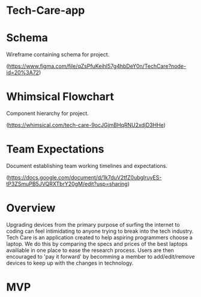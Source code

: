 # Tech-Care-app

# Schema

Wireframe containing schema for project.

(https://www.figma.com/file/qZsPfuKeihI57g4hbDeY0n/TechCare?node-id=20%3A72)

# Whimsical Flowchart

Component hierarchy for project.

(https://whimsical.com/tech-care-9ocJGjmBHqRNU2xdjD3HHe)

# Team Expectations

Document establishing team working timelines and expectations.

(https://docs.google.com/document/d/1k7duV2tfZ0ubglruyES-tP3ZSmuPB5JVQRXTbrY20gM/edit?usp=sharing)

# Overview

Upgrading devices from the primary purpose of surfing the internet to coding can feel intimidating to anyone trying to break into the tech industry. Tech Care is an application created to help aspiring programmers choose a laptop. We do this by comparing the specs and prices of the best laptops availiable in one place to ease the research process. Users are then encouraged to 'pay it forward' by becomming a member to add/edit/remove devices to keep up with the changes in technology. 

# MVP